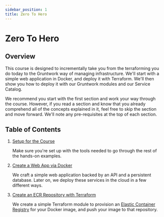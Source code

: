 ```yaml
---
sidebar_position: 1
title: Zero To Hero
---
```


# Zero To Hero

## Overview

This course is designed to incrementally take you from the terraforming you do today to the Gruntwork way of managing infrastructure. We'll start with a simple web application in Docker, and deploy it with Terraform. We'll then show you how to deploy it with our Gruntwork modules and our Service Catalog.

We recommend you start with the first section and work your way through the course. However, if you read a section and know that you already comprehend all of the concepts explained in it, feel free to skip the section and move forward. We'll note any pre-requisites at the top of each section.

## Table of Contents

1. [Setup for the Course](zero-to-hero)

   Make sure you're set up with the tools needed to go through the rest of the hands-on examples.

1. [Create a Web App via Docker](a-web-app-using-docker)

   We craft a simple web application backed by an API and a persistent database. Later on, we deploy these services in the cloud in a few different ways.

1. [Create an ECR Repository with Terraform](create-an-ecr-repository-with-terraform)

   We create a simple Terraform module to provision an [Elastic Container Registry](https://aws.amazon.com/ecr/) for your Docker image, and push your image to that repository.
